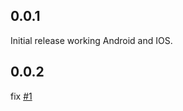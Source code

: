 ## 0.0.1

Initial release working Android and IOS.

## 0.0.2

fix [#1](https://github.com/sikandernoori/native_ar_viewer/issues/1)
